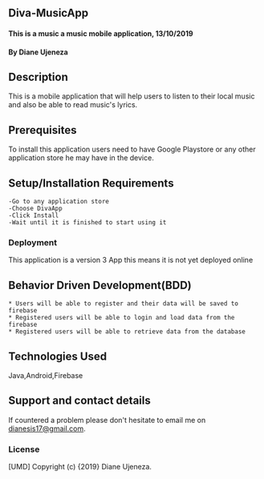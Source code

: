 ## Diva-MusicApp
#### This is a music a music mobile application, 13/10/2019
#### By Diane Ujeneza
## Description
This is a mobile application that will help users to listen to their local music and also be able to read music's lyrics.
## Prerequisites
To install this application users need to have Google Playstore or any other application store he may have in the device.

## Setup/Installation Requirements
    -Go to any application store
    -Choose DivaApp
    -Click Install
    -Wait until it is finished to start using it

### Deployment
This application is a version 3 App this means it is not yet deployed online

## Behavior Driven Development(BDD)
    * Users will be able to register and their data will be saved to firebase
    * Registered users will be able to login and load data from the firebase
    * Registered users will be able to retrieve data from the database

## Technologies Used
Java,Android,Firebase
## Support and contact details
If countered a problem please don't hesitate to email me on dianesis17@gmail.com.
### License
[UMD]
Copyright (c) {2019} Diane Ujeneza.